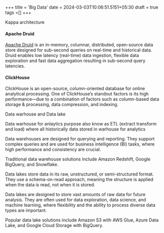 +++
title = 'Big Data'
date = 2024-03-03T10:06:51.5151+05:30
draft = true
tags =[]
+++ 

Kappa architecture


#### Apache Druid
[Apache Druid](https://druid.apache.org/) is an in-memory, columnar, distributed, open-source data store designed for sub-second queries on real-time and historical data. Druid enables low latency (real-time) data ingestion, flexible data exploration and fast data aggregation resulting in sub-second query latencies.

#### ClickHouse
ClickHouse is an open-source, column-oriented database for online analytical processing. One of ClickHouse’s standout factors is its high performance—due to a combination of factors such as column-based data storage & processing, data compression, and indexing.


Data warhouse and Data lake

Data warhouse for anlaytics purpose also know as ETL (extract transform and load) where all historically data stored in warhouse for analytics

Data warehouses are designed for querying and reporting. They support complex queries and are used for business intelligence (BI) tasks, where high performance and consistency are crucial.

Traditional data warehouse solutions include Amazon Redshift, Google BigQuery, and Snowflake.

Data lakes store data in its raw, unstructured, or semi-structured format. They use a schema-on-read approach, meaning the structure is applied when the data is read, not when it is stored.

Data lakes are designed to store vast amounts of raw data for future analysis. They are often used for data exploration, data science, and machine learning, where flexibility and the ability to process diverse data types are important.

Popular data lake solutions include Amazon S3 with AWS Glue, Azure Data Lake, and Google Cloud Storage with BigQuery.